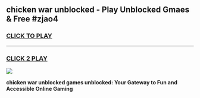 
## chicken war unblocked - Play Unblocked Gmaes & Free #zjao4
<h3>
<a href="https://news.freeplayer.one?title=chicken_war_unblocked&ref=24F">CLICK TO PLAY</a></h3>
<hr>

<h3>
<a href="https://news.freeplayer.one?title=chicken_war_unblocked&ref=24F">CLICK 2 PLAY</a>
  
</h3>

<a href="https://news.freeplayer.one?title=chicken_war_unblocked&ref=24F/"><img src="https://clearcache.store/games.png"></a>


**chicken war unblocked games unblocked: Your Gateway to Fun and Accessible Online Gaming**
